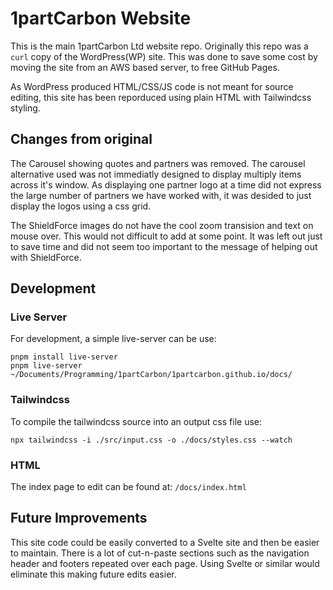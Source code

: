 # 1partCarbon Website

This is the main 1partCarbon Ltd website repo.
Originally this repo was a `curl` copy of the WordPress(WP) site. This was done
to save some cost by moving the site from an AWS based server, to free GitHub
Pages.

As WordPress produced HTML/CSS/JS code is not meant for source editing, this
site has been reporduced using plain HTML with Tailwindcss styling.

## Changes from original

The Carousel showing quotes and partners was removed. The carousel alternative
used was not immediatly designed to display multiply items across it's window.
As displaying one partner logo at a time did not express the large number of
partners we have worked with, it was desided to just display the logos using
a css grid.

The ShieldForce images do not have the cool zoom transision and text on mouse
over. This would not difficult to add at some point. It was left out just to
save time and did not seem too important to the message of helping out with
ShieldForce.

## Development

### Live Server

For development, a simple live-server can be use:

```
pnpm install live-server
pnpm live-server ~/Documents/Programming/1partCarbon/1partcarbon.github.io/docs/
```

### Tailwindcss

To compile the tailwindcss source into an output css file use:

```
npx tailwindcss -i ./src/input.css -o ./docs/styles.css --watch
```

### HTML

The index page to edit can be found at: `/docs/index.html`

## Future Improvements

This site code could be easily converted to a Svelte site and then be easier to
maintain. There is a lot of cut-n-paste sections such as the navigation header
and footers repeated over each page. Using Svelte or similar would eliminate
this making future edits easier.
